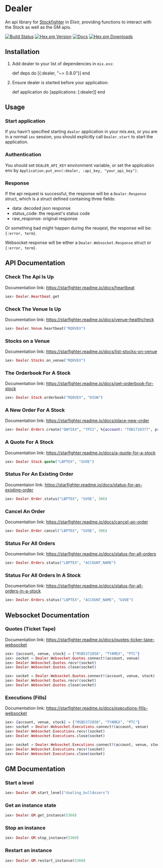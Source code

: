 # Dealer

An api library for [Stockfighter](https://www.stockfighter.io/) in Elixir, providing functions to interact with the Stock as well as the GM apis.

[![Build Status](https://img.shields.io/travis/larrylv/dealer.svg)](https://travis-ci.org/larrylv/dealer)
[![Hex.pm Version](https://img.shields.io/hexpm/v/dealer.svg?style=flat-square)](https://hex.pm/packages/dealer)
[![Docs](https://inch-ci.org/github/larrylv/dealer.svg?branch=master&style=flat-square)](https://inch-ci.org/github/larrylv/dealer)
[![Hex.pm Downloads](https://img.shields.io/hexpm/dt/dealer.svg?style=flat-square)](https://hex.pm/packages/dealer)

## Installation

  1. Add dealer to your list of dependencies in `mix.exs`:

        def deps do
          [{:dealer, "~> 0.8.0"}]
        end

  2. Ensure dealer is started before your application:

        def application do
          [applications: [:dealer]]
        end

## Usage

### Start application

If you havn't specified starting `dealer` application in your mix.exs, or you are in a normal `iex` session, you should explicitly call `Dealer.start` to start the application.

### Authentication

You should set `DEALER_API_KEY` environment variable, or set the application env by `Application.put_env(:dealer, :api_key, "your_api_key")`.

### Response

If the api request is successful, the response will be a `Dealer.Response` struct, which is a struct defined containing three fields:

* data: decoded json response
* status_code: the request's status code
* raw_response: original response

Or something bad might happen during the reuqest, the response will be: `{:error, term}`.

Websocket response will be either a `Dealer.Websocket.Response` struct or `{:error, term}`.

## API Documentation

### Check The Api Is Up

Documentation link: https://starfighter.readme.io/docs/heartbeat

``` elixir
iex> Dealer.Heartbeat.get
```

### Check The Venue Is Up

Documentation link: https://starfighter.readme.io/docs/venue-healthcheck

``` elixir
iex> Dealer.Venue.heartbeat("RQOVEX")
```

### Stocks on a Venue

Documentation link: https://starfighter.readme.io/docs/list-stocks-on-venue

``` elixir
iex> Dealer.Stocks.on_venue("RQOVEX")
```

### The Orderbook For A Stock

Documentation link: https://starfighter.readme.io/docs/get-orderbook-for-stock

``` elixir
iex> Dealer.Stock.orderbook("RQOVEX", "DIUW")
```

### A New Order For A Stock

Documentation link: https://starfighter.readme.io/docs/place-new-order

``` elixir
iex> Dealer.Orders.create("QWYIEX", "YPII", %{account: "TOB1728377", price: 33, qty: 100, direction: "buy", orderType: "limit"})
```

### A Quote For A Stock

Documentation link: https://starfighter.readme.io/docs/a-quote-for-a-stock

``` elixir
iex> Dealer.Stock.quote("LBPTEX", "GVOE")
```

### Status For An Existing Order

Documentaion link: https://starfighter.readme.io/docs/status-for-an-existing-order

``` elixir
iex> Dealer.Order.status("LBPTEX", "GVOE", 306)
```

### Cancel An Order

Documentation link: https://starfighter.readme.io/docs/cancel-an-order

``` elixir
iex> Dealer.Order.cancel("LBPTEX", "GVOE", 306)

```

### Status For All Orders

Documentation link: https://starfighter.readme.io/docs/status-for-all-orders

``` elixir
iex> Dealer.Orders.status("LBPTEX", "ACCOUNT_NAME")
```

### Status For All Orders In A Stock

Documentation link: https://starfighter.readme.io/docs/status-for-all-orders-in-a-stock

``` elixir
iex> Dealer.Orders.status("LBPTEX", "ACCOUNT_NAME", "GVOE")
```

## Websocket Documentation

### Quotes (Ticket Tape)

Documentation link: https://starfighter.readme.io/docs/quotes-ticker-tape-websocket

``` elixir
iex> {account, venue, stock} = {"MSB5372858", "TYAMEX", "PTC"}
iex> socket = Dealer.Websocket.Quotes.connect!(account, venue)
iex> Dealer.Websocket.Quotes.recv!(socket)
iex> Dealer.Websocket.Quotes.close(socket)

iex> socket = Dealer.Websocket.Quotes.connect!(account, venue, stock)
iex> Dealer.Websocket.Quotes.recv!(socket)
iex> Dealer.Websocket.Quotes.close(socket)
```

### Executions (Fills)

Documentation link: https://starfighter.readme.io/docs/executions-fills-websocket

``` elixir
iex> {account, venue, stock} = {"MSB5372858", "TYAMEX", "PTC"}
iex> socket = Dealer.Websocket.Executions.connect!(account, venue)
iex> Dealer.Websocket.Executions.recv!(socket)
iex> Dealer.Websocket.Executions.close(socket)

iex> socket = Dealer.Websocket.Executions.connect!(account, venue, stock)
iex> Dealer.Websocket.Executions.recv!(socket)
iex> Dealer.Websocket.Executions.close(socket)
```

## GM Documentation

### Start a level

``` elixir
iex> Dealer.GM.start_level("dueling_bulldozers")
```

### Get an instance state

``` elixir
iex> Dealer.GM.get_instance(5360)
```

### Stop an instance

``` elixir
iex> Dealer.GM.stop_instance(5360)
```

### Restart an instance

``` elixir
iex> Dealer.GM.restart_instance(5360)
```

